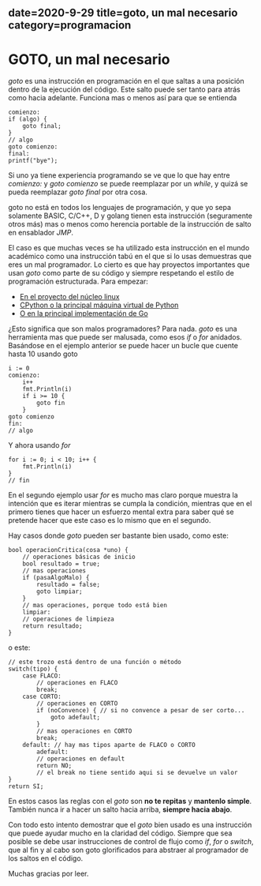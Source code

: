 date=2020-9-29
title=goto, un mal necesario
category=programacion
---

# GOTO, un mal necesario

*goto* es una instrucción en programación en el que saltas a una posición dentro de la ejecución del código.
Este salto puede ser tanto para atrás como hacia adelante. Funciona mas o menos así para que se entienda

    comienzo:
    if (algo) {
        goto final;
    }
    // algo
    goto comienzo:
    final:
    printf("bye");


Si uno ya tiene experiencia programando se ve que lo que hay entre *comienzo:* y *goto comienzo* se puede reemplazar por un *while*, y quizá se pueda reemplazar *goto final* por otra cosa.

goto no está en todos los lenguajes de programación, y que yo sepa solamente BASIC, C/C++, D y golang tienen esta instrucción (seguramente otros más) mas o menos como herencia portable de la instrucción de salto en ensablador *JMP*.

El caso es que muchas veces se ha utilizado esta instrucción en el mundo académico como una instrucción tabú
en el que si lo usas demuestras que eres un mal programador. Lo cierto es que hay proyectos importantes que usan *goto* como parte de su código y siempre respetando el estilo de programación estructurada. Para empezar:

* [En el proyecto del núcleo linux](https://github.com/torvalds/linux/search?q=goto)
* [CPython o la principal máquina virtual de Python](https://github.com/python/cpython/search?q=goto)
* [O en la principal implementación de Go](https://github.com/golang/go/search?p=1&q=goto)

¿Esto significa que son malos programadores? Para nada. *goto* es una herramienta mas que puede ser malusada, como
esos *if* o *for* anidados.
Basándose en el ejemplo anterior se puede hacer un bucle que cuente hasta 10 usando goto

    i := 0
    comienzo:
        i++
        fmt.Println(i)
        if i >= 10 {
            goto fin
        }
    goto comienzo
    fin:
    // algo

Y ahora usando *for*

    for i := 0; i < 10; i++ {
        fmt.Println(i)
    }
    // fin


En el segundo ejemplo usar *for* es mucho mas claro porque muestra la intención que es iterar mientras se cumpla la condición,
mientras que en el primero tienes que hacer un esfuerzo mental extra para saber qué se pretende hacer que este caso
es lo mismo que en el segundo.

Hay casos donde *goto* pueden ser bastante bien usado, como este:

    bool operacionCritica(cosa *uno) {
        // operaciones básicas de inicio
        bool resultado = true;
        // mas operaciones
        if (pasaAlgoMalo) {
            resultado = false;
            goto limpiar;
        }
        // mas operaciones, porque todo está bien
        limpiar:
        // operaciones de limpieza
        return resultado;
    }

o este:

    // este trozo está dentro de una función o método
    switch(tipo) {
        case FLACO:
            // operaciones en FLACO
            break;
        case CORTO:
            // operaciones en CORTO
            if (noConvence) { // si no convence a pesar de ser corto...
                goto adefault;
            }
            // mas operaciones en CORTO
            break;
        default: // hay mas tipos aparte de FLACO o CORTO
            adefault:
            // operaciones en default
            return NO;
            // el break no tiene sentido aqui si se devuelve un valor
    }
    return SI;


En estos casos las reglas con el *goto* son **no te repitas** y **mantenlo simple**. También nunca ir a hacer un salto hacia arriba, **siempre hacia abajo**.


Con todo esto intento demostrar que el *goto* bien usado es una instrucción que puede ayudar mucho en la claridad
del código. Siempre que sea posible se debe usar instrucciones de control de flujo como *if*, *for* o *switch*, que al fin y al cabo son goto glorificados para abstraer al programador de los saltos en el código.

Muchas gracias por leer.
